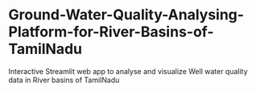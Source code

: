 # Ground-Water-Quality-Analysing-Platform-for-River-Basins-of-TamilNadu
Interactive Streamlit web app to analyse and visualize Well water quality data in River basins of TamilNadu
